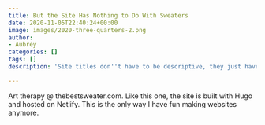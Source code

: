 ```yaml
---
title: But the Site Has Nothing to Do With Sweaters
date: 2020-11-05T22:40:24+00:00
image: images/2020-three-quarters-2.png
author:
- Aubrey
categories: []
tags: []
description: 'Site titles don''t have to be descriptive, they just have to be memorable. '

---
```

Art therapy @ thebestsweater.com. Like this one, the site is built with Hugo and hosted on Netlify. This is the only way I have fun making websites anymore.
